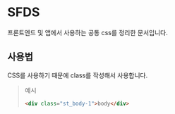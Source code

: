 # SFDS

프론트엔드 및 앱에서 사용하는 공통 css를 정리한 문서입니다.

## 사용법

CSS를 사용하기 때문에 class를 작성해서 사용합니다.

> 예시
> ```html
> <div class="st_body-1">body</div>
> ```
